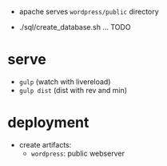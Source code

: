 
- apache serves `wordpress/public` directory

- ./sql/create_database.sh
...
TODO

# serve

- `gulp` (watch with livereload)
- `gulp dist` (dist with rev and min)

# deployment

- create artifacts:
	- `wordpress`: public webserver

